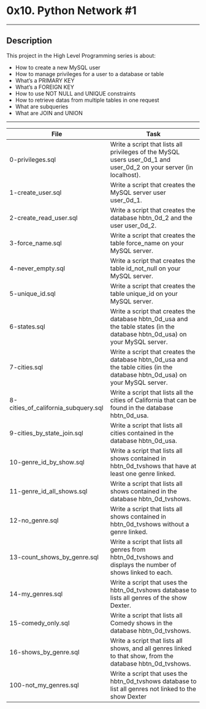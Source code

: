 # 0x10. Python Network #1
---
## Description

This project in the High Level Programming series is about:

*  How to create a new MySQL user
*  How to manage privileges for a user to a database or table
*  What’s a PRIMARY KEY
*  What’s a FOREIGN KEY
*  How to use NOT NULL and UNIQUE constraints
*  How to retrieve datas from multiple tables in one request
*  What are subqueries
*  What are JOIN and UNION


---
File|Task
---|---
0-privileges.sql | Write a script that lists all privileges of the MySQL users user_0d_1 and user_0d_2 on your server (in localhost).
1-create_user.sql | Write a script that creates the MySQL server user user_0d_1. 
2-create_read_user.sql | Write a script that creates the database hbtn_0d_2 and the user user_0d_2.
3-force_name.sql | Write a script that creates the table force_name on your MySQL server.
4-never_empty.sql | Write a script that creates the table id_not_null on your MySQL server.
5-unique_id.sql | Write a script that creates the table unique_id on your MySQL server.
6-states.sql | Write a script that creates the database hbtn_0d_usa and the table states (in the database hbtn_0d_usa) on your MySQL server.
7-cities.sql | Write a script that creates the database hbtn_0d_usa and the table cities (in the database hbtn_0d_usa) on your MySQL server.
8-cities_of_california_subquery.sql | Write a script that lists all the cities of California that can be found in the database hbtn_0d_usa.
9-cities_by_state_join.sql | Write a script that lists all cities contained in the database hbtn_0d_usa.
10-genre_id_by_show.sql | Write a script that lists all shows contained in hbtn_0d_tvshows that have at least one genre linked.
11-genre_id_all_shows.sql | Write a script that lists all shows contained in the database hbtn_0d_tvshows.
12-no_genre.sql | Write a script that lists all shows contained in hbtn_0d_tvshows without a genre linked. 
13-count_shows_by_genre.sql | Write a script that lists all genres from hbtn_0d_tvshows and displays the number of shows linked to each.
14-my_genres.sql | Write a script that uses the hbtn_0d_tvshows database to lists all genres of the show Dexter.
15-comedy_only.sql | Write a script that lists all Comedy shows in the database hbtn_0d_tvshows.
16-shows_by_genre.sql | Write a script that lists all shows, and all genres linked to that show, from the database hbtn_0d_tvshows.
100-not_my_genres.sql | Write a script that uses the hbtn_0d_tvshows database to list all genres not linked to the show Dexter
